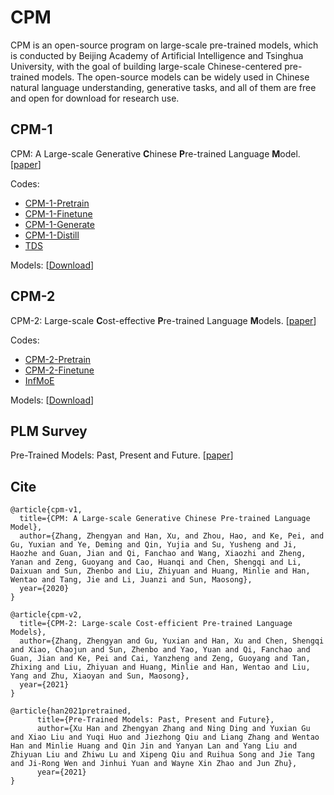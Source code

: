 # CPM

CPM is an open-source program on large-scale pre-trained models, which is conducted by Beijing Academy of Artificial Intelligence and Tsinghua University, with the goal of building large-scale Chinese-centered pre-trained models. The open-source models can be widely used in Chinese natural language understanding, generative tasks, and all of them are free and open for download for research use.

## CPM-1

CPM: A Large-scale Generative **C**hinese **P**re-trained Language **M**odel. [[paper](https://arxiv.org/abs/2012.00413)]

Codes:
* [CPM-1-Pretrain](https://github.com/TsinghuaAI/CPM-1-Pretrain)
* [CPM-1-Finetune](https://github.com/TsinghuaAI/CPM-1-Finetune)
* [CPM-1-Generate](https://github.com/TsinghuaAI/CPM-1-Generate)
* [CPM-1-Distill](https://github.com/TsinghuaAI/CPM-1-Distill)
* [TDS](https://github.com/TsinghuaAI/TDS)

Models: [[Download](https://cpm.baai.ac.cn/login.html?path=%2Fdownload.html)]

## CPM-2

CPM-2: Large-scale **C**ost-effective **P**re-trained Language **M**odels. [[paper](https://arxiv.org/pdf/2106.10715)]

Codes:
* [CPM-2-Pretrain](https://github.com/TsinghuaAI/CPM-2-Pretrain)
* [CPM-2-Finetune](https://github.com/TsinghuaAI/CPM-2-Finetune)
* [InfMoE](https://github.com/TsinghuaAI/InfMoE)

Models: [[Download](https://resource.wudaoai.cn/home?ind=2)]

## PLM Survey

Pre-Trained Models: Past, Present and Future. [[paper](https://arxiv.org/abs/2106.07139)]

## Cite

```
@article{cpm-v1,
  title={CPM: A Large-scale Generative Chinese Pre-trained Language Model},
  author={Zhang, Zhengyan and Han, Xu, and Zhou, Hao, and Ke, Pei, and Gu, Yuxian and Ye, Deming and Qin, Yujia and Su, Yusheng and Ji, Haozhe and Guan, Jian and Qi, Fanchao and Wang, Xiaozhi and Zheng, Yanan and Zeng, Guoyang and Cao, Huanqi and Chen, Shengqi and Li, Daixuan and Sun, Zhenbo and Liu, Zhiyuan and Huang, Minlie and Han, Wentao and Tang, Jie and Li, Juanzi and Sun, Maosong},
  year={2020}
}

@article{cpm-v2,
  title={CPM-2: Large-scale Cost-efficient Pre-trained Language Models},
  author={Zhang, Zhengyan and Gu, Yuxian and Han, Xu and Chen, Shengqi and Xiao, Chaojun and Sun, Zhenbo and Yao, Yuan and Qi, Fanchao and Guan, Jian and Ke, Pei and Cai, Yanzheng and Zeng, Guoyang and Tan, Zhixing and Liu, Zhiyuan and Huang, Minlie and Han, Wentao and Liu, Yang and Zhu, Xiaoyan and Sun, Maosong},
  year={2021}
}

@article{han2021pretrained,
      title={Pre-Trained Models: Past, Present and Future}, 
      author={Xu Han and Zhengyan Zhang and Ning Ding and Yuxian Gu and Xiao Liu and Yuqi Huo and Jiezhong Qiu and Liang Zhang and Wentao Han and Minlie Huang and Qin Jin and Yanyan Lan and Yang Liu and Zhiyuan Liu and Zhiwu Lu and Xipeng Qiu and Ruihua Song and Jie Tang and Ji-Rong Wen and Jinhui Yuan and Wayne Xin Zhao and Jun Zhu},
      year={2021}
}

```
